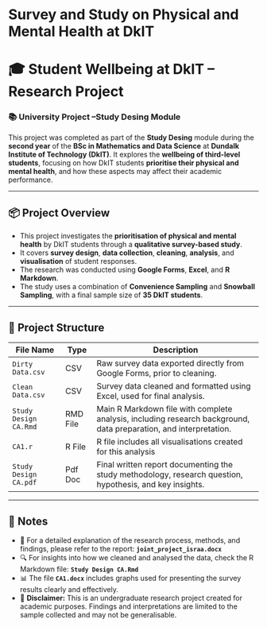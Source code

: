 # Survey and Study on Physical and Mental Health at DkIT

# 🎓 Student Wellbeing at DkIT – Research Project

### 📚 University Project –Study Desing Module

This project was completed as part of the **Study Desing** module during the **second year** of the **BSc in Mathematics and Data Science** at **Dundalk Institute of Technology (DkIT)**. 
It explores the **wellbeing of third-level students**, focusing on how DkIT students **prioritise their physical and mental health**, and how these aspects may affect their academic performance.

---

## 📦 Project Overview

- This project investigates the **prioritisation of physical and mental health** by DkIT students through a **qualitative survey-based study**.
- It covers **survey design**, **data collection**, **cleaning**, **analysis**, and **visualisation** of student responses.
- The research was conducted using **Google Forms**, **Excel**, and **R Markdown**.
- The study uses a combination of **Convenience Sampling** and **Snowball Sampling**, with a final sample size of **35 DkIT students**.

---

## 📁 Project Structure

| File Name                  | Type     | Description |
|---------------------------|----------|-------------|
| `Dirty Data.csv`          | CSV      | Raw survey data exported directly from Google Forms, prior to cleaning. |
| `Clean Data.csv`          | CSV      | Survey data cleaned and formatted using Excel, used for final analysis. |
| `Study Design CA.Rmd`     | RMD File | Main R Markdown file with complete analysis, including research background, data preparation, and interpretation. |
| `CA1.r`                | R File | R file includes all visualisations created for this analysis |
| `Study Design CA.pdf`| Pdf Doc | Final written report documenting the study methodology, research question, hypothesis, and key insights. |

---




## 📌 Notes

- 📄 For a detailed explanation of the research process, methods, and findings, please refer to the report: **`joint_project_israa.docx`**
- 🔍 For insights into how we cleaned and analysed the data, check the R Markdown file: **`Study Design CA.Rmd`**
- 📊 The file **`CA1.docx`** includes graphs used for presenting the survey results clearly and effectively.
- 🚨 **Disclaimer:** This is an undergraduate research project created for academic purposes. Findings and interpretations are limited to the sample collected and may not be generalisable.
